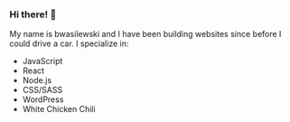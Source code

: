 ### Hi there! 👋

My name is bwasilewski and I have been building websites since before I could drive a car. I specialize in:

* JavaScript
* React
* Node.js
* CSS/SASS
* WordPress
* White Chicken Chili

<!--
**bwasilewski/bwasilewski** is a ✨ _special_ ✨ repository because its `README.md` (this file) appears on your GitHub profile.

Here are some ideas to get you started:

- 🔭 I’m currently working on ...
- 🌱 I’m currently learning ...
- 👯 I’m looking to collaborate on ...
- 🤔 I’m looking for help with ...
- 💬 Ask me about ...
- 📫 How to reach me: ...
- 😄 Pronouns: ...
- ⚡ Fun fact: ...
-->

